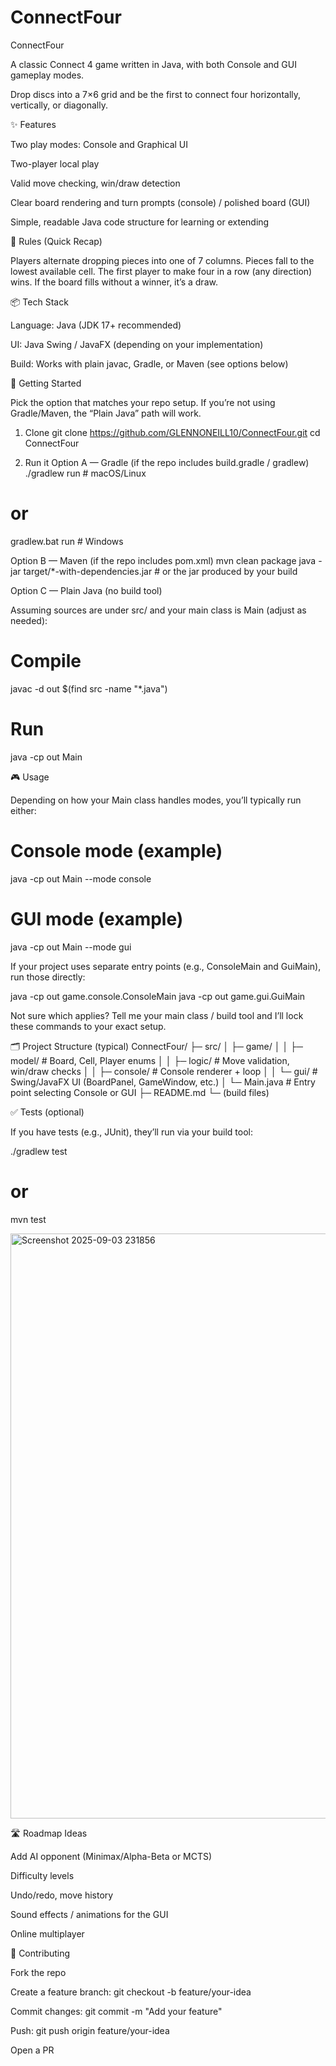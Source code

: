 # ConnectFour
ConnectFour

A classic Connect 4 game written in Java, with both Console and GUI gameplay modes.

Drop discs into a 7×6 grid and be the first to connect four horizontally, vertically, or diagonally.

✨ Features

Two play modes: Console and Graphical UI

Two-player local play

Valid move checking, win/draw detection

Clear board rendering and turn prompts (console) / polished board (GUI)

Simple, readable Java code structure for learning or extending

🧠 Rules (Quick Recap)

Players alternate dropping pieces into one of 7 columns. Pieces fall to the lowest available cell.
The first player to make four in a row (any direction) wins. If the board fills without a winner, it’s a draw.

📦 Tech Stack

Language: Java (JDK 17+ recommended)

UI: Java Swing / JavaFX (depending on your implementation)

Build: Works with plain javac, Gradle, or Maven (see options below)

🚀 Getting Started

Pick the option that matches your repo setup. If you’re not using Gradle/Maven, the “Plain Java” path will work.

1) Clone
git clone https://github.com/GLENNONEILL10/ConnectFour.git
cd ConnectFour

2) Run it
Option A — Gradle (if the repo includes build.gradle / gradlew)
./gradlew run              # macOS/Linux
# or
gradlew.bat run            # Windows

Option B — Maven (if the repo includes pom.xml)
mvn clean package
java -jar target/*-with-dependencies.jar   # or the jar produced by your build

Option C — Plain Java (no build tool)

Assuming sources are under src/ and your main class is Main (adjust as needed):

# Compile
javac -d out $(find src -name "*.java")
# Run
java -cp out Main

🎮 Usage

Depending on how your Main class handles modes, you’ll typically run either:

# Console mode (example)
java -cp out Main --mode console
# GUI mode (example)
java -cp out Main --mode gui


If your project uses separate entry points (e.g., ConsoleMain and GuiMain), run those directly:

java -cp out game.console.ConsoleMain
java -cp out game.gui.GuiMain


Not sure which applies? Tell me your main class / build tool and I’ll lock these commands to your exact setup.

🗂️ Project Structure (typical)
ConnectFour/
├─ src/
│  ├─ game/
│  │  ├─ model/        # Board, Cell, Player enums
│  │  ├─ logic/        # Move validation, win/draw checks
│  │  ├─ console/      # Console renderer + loop
│  │  └─ gui/          # Swing/JavaFX UI (BoardPanel, GameWindow, etc.)
│  └─ Main.java        # Entry point selecting Console or GUI
├─ README.md
└─ (build files)

✅ Tests (optional)

If you have tests (e.g., JUnit), they’ll run via your build tool:

./gradlew test
# or
mvn test





<img width="1005" height="936" alt="Screenshot 2025-09-03 231856" src="https://github.com/user-attachments/assets/d384dee8-9613-4c19-a102-0749a903f427" />








🛣️ Roadmap Ideas

Add AI opponent (Minimax/Alpha-Beta or MCTS)

Difficulty levels

Undo/redo, move history

Sound effects / animations for the GUI

Online multiplayer

🤝 Contributing

Fork the repo

Create a feature branch: git checkout -b feature/your-idea

Commit changes: git commit -m "Add your feature"

Push: git push origin feature/your-idea

Open a PR
